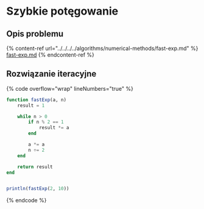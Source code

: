 # Szybkie potęgowanie

## Opis problemu

{% content-ref url="../../../../algorithms/numerical-methods/fast-exp.md" %}
[fast-exp.md](../../../../algorithms/numerical-methods/fast-exp.md)
{% endcontent-ref %}

## Rozwiązanie iteracyjne

{% code overflow="wrap" lineNumbers="true" %}
```julia
function fastExp(a, n)
    result = 1

    while n > 0
        if n % 2 == 1
            result *= a
        end

        a *= a
        n ÷= 2
    end

    return result
end


println(fastExp(2, 10))
```
{% endcode %}
